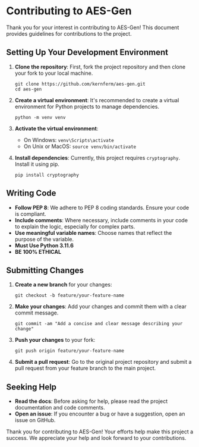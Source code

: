 # Contributing to AES-Gen

Thank you for your interest in contributing to AES-Gen! This document provides guidelines for contributions to the project.

## Setting Up Your Development Environment

1. **Clone the repository**: First, fork the project repository and then clone your fork to your local machine.
    ```
    git clone https://github.com/kernferm/aes-gen.git
    cd aes-gen
    ```

2. **Create a virtual environment**: It's recommended to create a virtual environment for Python projects to manage dependencies.
    ```
    python -m venv venv
    ```

3. **Activate the virtual environment**:
    - On Windows: `venv\Scripts\activate`
    - On Unix or MacOS: `source venv/bin/activate`

4. **Install dependencies**: Currently, this project requires `cryptography`. Install it using pip.
    ```
    pip install cryptography
    ```

## Writing Code

- **Follow PEP 8**: We adhere to PEP 8 coding standards. Ensure your code is compliant.
- **Include comments**: Where necessary, include comments in your code to explain the logic, especially for complex parts.
- **Use meaningful variable names**: Choose names that reflect the purpose of the variable.
- **Must Use Python 3.11.6**
- **BE 100% ETHICAL**

## Submitting Changes

1. **Create a new branch** for your changes:
    ```
    git checkout -b feature/your-feature-name
    ```

2. **Make your changes**: Add your changes and commit them with a clear commit message.
    ```
    git commit -am "Add a concise and clear message describing your change"
    ```

3. **Push your changes** to your fork:
    ```
    git push origin feature/your-feature-name
    ```

4. **Submit a pull request**: Go to the original project repository and submit a pull request from your feature branch to the main project.

## Seeking Help

- **Read the docs**: Before asking for help, please read the project documentation and code comments.
- **Open an issue**: If you encounter a bug or have a suggestion, open an issue on GitHub.

Thank you for contributing to AES-Gen! Your efforts help make this project a success. We appreciate your help and look forward to your contributions.
